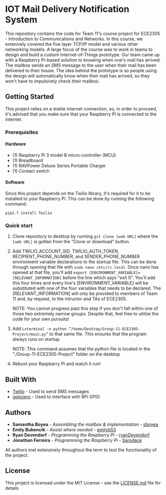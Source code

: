 # IOT Mail Delivery Notification System

This repository contains the code for Team 11's course project for ECE2305 - Introduction to Communications and Networks. In this course, we extenively covered the five layer TCP/IP model and various other networking models. A large focus of the course was to work in teams to design and build a custom Internet-of-Things prototype. Our team came up with a Raspberry Pi-based solution to knowing when one's mail has arrived. The mailbox sends an SMS message to the user when their mail has been delivered to their house. The idea behind the prototype is so people using the design will automatically know when their mail has arrived, so they won't have to impulsively check their mailbox.


## Getting Started

This project relies on a stable internet connection, so, in order to proceed, it's advised that you make sure that your Raspberry Pi is connected to the internet.


### Prerequisites

#### Hardware

* (1) Raspberry Pi 3 model B micro-controller (MCU)
* (1) Breadboard
* (1) RAVPower Deluxe Series Portable Charger
* (1) Contact switch

#### Software

Since this project depends on the Twilio library, it's required for it to be installed to your Raspberry Pi. This can be done by running the following command:

```
pip2.7 install Twilio
```


### Quick start 

1. Clone repository to desktop by running  ``` git clone [web URL] ``` where the ```[web URL]``` is gotten from the "Clone or download" button.


2. Add TWILIO_ACCOUNT_SID, TWILIO_AUTH_TOKEN, RECIPIENT_PHONE_NUMBER, and SENDER_PHONE_NUMBER environment variable declarations to the startup file. This can be done through opening that file with ```sudo nano /etc/rc.local```. Once nano has opened at that file, you'll add ``` export [ENVIRONMENT_VARIABLE]=[RELEVANT_INFORMATION] ``` before the line which says "exit 0". You'll add this four times and every line's [ENVIRONMENT_VARIABLE] will be substituted with one of the four variables that needs to be declared. The [RELEVANT_INFORMATION] will only be provided to members of Team 11 and, by request, to the intructor and TAs of ECE2305.

    NOTE: You cannot progress past this step if you don't fall within one of those two extremely narrow groups. Despite that, feel free to utilize the code for your own pursuits!

    

3. Add ``` Lxterminal -e python “/home/Desktop/Group-11-ECE2305-Project/main.py” ``` to that same file. This ensures that the program always runs on startup.

    NOTE: This command assumes that the python file is located in the "./Group-11-ECE2305-Project" folder on the desktop

4. Reboot your Raspberry Pi and watch it run!


## Built With

* [Twilio](https://www.twilio.com/) - Used to send SMS messages
* [gpiozero](https://gpiozero.readthedocs.io/en/stable/) - Used to interface with RPi GPIO


## Authors

* **Samantha Boyea** - *Assembling the mailbox & implementation* - [sboyea](https://github.com/sboyea)
* **Emily Bubencik** - *Assist where needed* - [emilyb53](https://github.com/emilyb53)
* **Ryan Devendorf** - *Programming the Raspberry Pi* - [ryanDevendorf](https://github.com/ryanDevendorf)
* **Jonathan Ferreira** - *Programming the Raspberry Pi* - [Sarodace](https://github.com/Sarodace)

All authors met extensively throughout the term to test the functionality of the project. 


## License

This project is licensed under the MIT License - see the [LICENSE.md](LICENSE.md) file for details